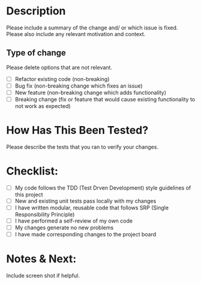 # Description

Please include a summary of the change and/ or which issue is fixed. 
Please also include any relevant motivation and context. 
## Type of change

Please delete options that are not relevant.

- [ ] Refactor existing code (non-breaking)
- [ ] Bug fix (non-breaking change which fixes an issue)
- [ ] New feature (non-breaking change which adds functionality)
- [ ] Breaking change (fix or feature that would cause existing functionality to not work as expected)

# How Has This Been Tested?

Please describe the tests that you ran to verify your changes. 

# Checklist:

- [ ] My code follows the TDD (Test Drven Development) style guidelines of this project
- [ ] New and existing unit tests pass locally with my changes
- [ ] I have written modular, reusable code that follows SRP (Single Responsibility Principle)
- [ ] I have performed a self-review of my own code
- [ ] My changes generate no new problems
- [ ] I have made corresponding changes to the project board

# Notes & Next:
Include screen shot if helpful.